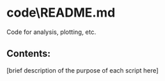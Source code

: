 # code\README.md

Code for analysis, plotting, etc.

## Contents:
[brief description of the purpose of each script here]
